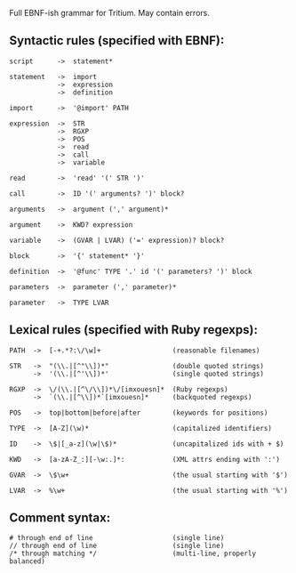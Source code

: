 Full EBNF-ish grammar for Tritium. May contain errors.

Syntactic rules (specified with EBNF):
--------------------------------------

    script      ->  statement*

    statement   ->  import
                ->  expression
                ->  definition
                
    import      ->  '@import' PATH

    expression  ->  STR
                ->  RGXP
                ->  POS
                ->  read
                ->  call
                ->  variable
                
    read        ->  'read' '(' STR ')'

    call        ->  ID '(' arguments? ')' block?

    arguments   ->  argument (',' argument)*

    argument    ->  KWD? expression

    variable    ->  (GVAR | LVAR) ('=' expression)? block?

    block       ->  '{' statement* '}'
    
    definition  ->  '@func' TYPE '.' id '(' parameters? ')' block
    
    parameters  ->  parameter (',' parameter)*
    
    parameter   ->  TYPE LVAR


Lexical rules (specified with Ruby regexps):
--------------------------------------------

    PATH  ->  [-+.*?:\/\w]+                  (reasonable filenames)

    STR   ->  "(\\.|[^"\\])*"                (double quoted strings)
          ->  '(\\.|[^'\\])*'                (single quoted strings)

    RGXP  ->  \/(\\.|[^\/\\])*\/[imxouesn]*  (Ruby regexps)
          ->  `(\\.|[^\\])*`[imxouesn]*      (backquoted regexps)

    POS   ->  top|bottom|before|after        (keywords for positions)

    TYPE  ->  [A-Z](\w)*                     (capitalized identifiers)

    ID    ->  \$|[_a-z](\w|\$)*              (uncapitalized ids with + $)
    
    KWD   ->  [a-zA-Z_:][-\w:.]*:            (XML attrs ending with ':')

    GVAR  ->  \$\w+                          (the usual starting with '$')

    LVAR  ->  %\w+                           (the usual starting with '%')

Comment syntax:
---------------

    # through end of line                    (single line)
    // through end of line                   (single line)
    /* through matching */                   (multi-line, properly balanced)